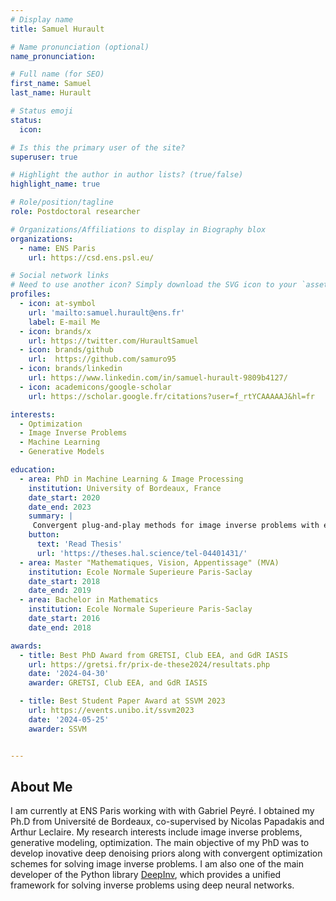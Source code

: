 ```yaml
---
# Display name
title: Samuel Hurault

# Name pronunciation (optional)
name_pronunciation: 

# Full name (for SEO)
first_name: Samuel
last_name: Hurault

# Status emoji
status:
  icon:

# Is this the primary user of the site?
superuser: true

# Highlight the author in author lists? (true/false)
highlight_name: true

# Role/position/tagline
role: Postdoctoral researcher

# Organizations/Affiliations to display in Biography blox
organizations:
  - name: ENS Paris
    url: https://csd.ens.psl.eu/

# Social network links
# Need to use another icon? Simply download the SVG icon to your `assets/media/icons/` folder.
profiles:
  - icon: at-symbol
    url: 'mailto:samuel.hurault@ens.fr'
    label: E-mail Me
  - icon: brands/x
    url: https://twitter.com/HuraultSamuel
  - icon: brands/github
    url:  https://github.com/samuro95
  - icon: brands/linkedin
    url: https://www.linkedin.com/in/samuel-hurault-9809b4127/
  - icon: academicons/google-scholar
    url: https://scholar.google.fr/citations?user=f_rtYCAAAAAJ&hl=fr

interests:
  - Optimization
  - Image Inverse Problems
  - Machine Learning 
  - Generative Models

education:
  - area: PhD in Machine Learning & Image Processing
    institution: University of Bordeaux, France
    date_start: 2020
    date_end: 2023
    summary: |
     Convergent plug-and-play methods for image inverse problems with explicit and nonconvex deep regularization. Supervised by Prof. Nicolas Papadakis and Dr. Arthur Leclaire. 
    button:
      text: 'Read Thesis'
      url: 'https://theses.hal.science/tel-04401431/'
  - area: Master "Mathematiques, Vision, Appentissage" (MVA)
    institution: Ecole Normale Superieure Paris-Saclay
    date_start: 2018
    date_end: 2019
  - area: Bachelor in Mathematics
    institution: Ecole Normale Superieure Paris-Saclay
    date_start: 2016
    date_end: 2018

awards:
  - title: Best PhD Award from GRETSI, Club EEA, and GdR IASIS
    url: https://gretsi.fr/prix-de-these2024/resultats.php
    date: '2024-04-30'
    awarder: GRETSI, Club EEA, and GdR IASIS

  - title: Best Student Paper Award at SSVM 2023
    url: https://events.unibo.it/ssvm2023
    date: '2024-05-25'
    awarder: SSVM


---
```


## About Me


I am currently at ENS Paris working with with Gabriel Peyré. I obtained my Ph.D from Université de Bordeaux, co-supervised by Nicolas Papadakis and  Arthur Leclaire. My research interests include image inverse problems, generative modeling, optimization. The main objective of my PhD was to develop inovative deep denoising priors along with convergent optimization schemes for solving image inverse problems. I am also one of the main developer of the Python library [DeepInv](https://github.com/deepinv/deepinv), which provides a unified framework for solving inverse problems using deep neural networks. 
